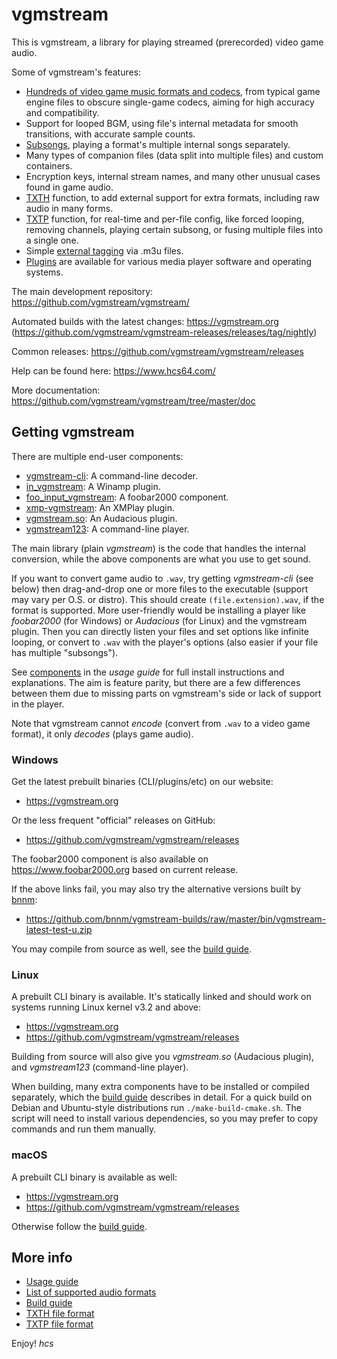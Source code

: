 # vgmstream
This is vgmstream, a library for playing streamed (prerecorded) video game audio.

Some of vgmstream's features:
- [Hundreds of video game music formats and codecs](doc/FORMATS.md), from typical game engine files
  to obscure single-game codecs, aiming for high accuracy and compatibility.
- Support for looped BGM, using file's internal metadata for smooth transitions, with accurate
  sample counts.
- [Subsongs](doc/USAGE.md#subsongs), playing a format's multiple internal songs separately.
- Many types of companion files (data split into multiple files) and custom containers.
- Encryption keys, internal stream names, and many other unusual cases found in game audio.
- [TXTH](doc/TXTH.md) function, to add external support for extra formats, including raw audio in
  many forms.
- [TXTP](doc/TXTP.md) function, for real-time and per-file config, like forced looping, removing
  channels, playing certain subsong, or fusing multiple files into a single one.
- Simple [external tagging](doc/USAGE.md#tagging) via .m3u files.
- [Plugins](#getting-vgmstream) are available for various media player software and operating systems.

The main development repository: https://github.com/vgmstream/vgmstream/

Automated builds with the latest changes: https://vgmstream.org
(https://github.com/vgmstream/vgmstream-releases/releases/tag/nightly)

Common releases: https://github.com/vgmstream/vgmstream/releases

Help can be found here: https://www.hcs64.com/

More documentation: https://github.com/vgmstream/vgmstream/tree/master/doc

## Getting vgmstream
There are multiple end-user components:
- [vgmstream-cli](doc/USAGE.md#testexevgmstream-cli-command-line-decoder): A command-line decoder.
- [in_vgmstream](doc/USAGE.md#in_vgmstream-winamp-plugin): A Winamp plugin.
- [foo_input_vgmstream](doc/USAGE.md#foo_input_vgmstream-foobar2000-plugin): A foobar2000 component.
- [xmp-vgmstream](doc/USAGE.md#xmp-vgmstream-xmplay-plugin): An XMPlay plugin.
- [vgmstream.so](doc/USAGE.md#audacious-plugin): An Audacious plugin.
- [vgmstream123](doc/USAGE.md#vgmstream123-command-line-player): A command-line player.

The main library (plain *vgmstream*) is the code that handles the internal conversion, while the
above components are what you use to get sound.

If you want to convert game audio to `.wav`, try getting *vgmstream-cli* (see below) then
drag-and-drop one or more files to the executable (support may vary per O.S. or distro).
This should create `(file.extension).wav`, if the format is supported. More user-friendly
would be installing a player like *foobar2000* (for Windows) or *Audacious* (for Linux)
and the vgmstream plugin. Then you can directly listen your files and set options like infinite
looping, or convert to `.wav` with the player's options (also easier if your file has multiple
"subsongs").

See [components](doc/USAGE.md#components) in the *usage guide* for full install instructions and
explanations. The aim is feature parity, but there are a few differences between them due to
missing parts on vgmstream's side or lack of support in the player.

Note that vgmstream cannot *encode* (convert from `.wav` to a video game format), it only *decodes*
(plays game audio).


### Windows
Get the latest prebuilt binaries (CLI/plugins/etc) on our website:
- https://vgmstream.org

Or the less frequent "official" releases on GitHub:
- https://github.com/vgmstream/vgmstream/releases

The foobar2000 component is also available on https://www.foobar2000.org based on current
release.

If the above links fail, you may also try the alternative versions built by
[bnnm](https://github.com/bnnm):
- https://github.com/bnnm/vgmstream-builds/raw/master/bin/vgmstream-latest-test-u.zip

You may compile from source as well, see the [build guide](doc/BUILD.md).

### Linux
A prebuilt CLI binary is available. It's statically linked and should work on systems running
Linux kernel v3.2 and above:
- https://vgmstream.org
- https://github.com/vgmstream/vgmstream/releases

Building from source will also give you *vgmstream.so* (Audacious plugin), and *vgmstream123*
(command-line player).

When building, many extra components have to be installed or compiled separately, which the
[build guide](doc/BUILD.md) describes in detail. For a quick build on Debian and Ubuntu-style
distributions run `./make-build-cmake.sh`. The script will need to install various dependencies,
so you may prefer to copy commands and run them manually.

### macOS
A prebuilt CLI binary is available as well:
- https://vgmstream.org
- https://github.com/vgmstream/vgmstream/releases

Otherwise follow the [build guide](doc/BUILD.md).


## More info
- [Usage guide](doc/USAGE.md)
- [List of supported audio formats](doc/FORMATS.md)
- [Build guide](doc/BUILD.md)
- [TXTH file format](doc/TXTH.md)
- [TXTP file format](doc/TXTP.md)


Enjoy! *hcs*
